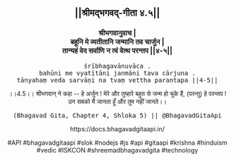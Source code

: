<center><h2>||श्रीमद्‍भगवद्‍-गीता ४.५||</h2>
<h3>श्रीभगवानुवाच |<br/>बहूनि मे व्यतीतानि जन्मानि तव चार्जुन |<br/>तान्यहं वेद सर्वाणि न त्वं वेत्थ परन्तप ||४-५||</h3>
<pre>śrībhagavānuvāca .<br/>bahūni me vyatītāni janmāni tava cārjuna .<br/>tānyahaṃ veda sarvāṇi na tvaṃ vettha parantapa ||4-5||</pre>
<p>।।4.5।। श्रीभगवान् ने कहा -- हे अर्जुन ! मेरे और तुम्हारे बहुत से जन्म हो चुके हैं, (परन्तु) हे परन्तप ! उन सबको मैं जानता हूँ और तुम नहीं जानते।।</p>
<pre>(Bhagavad Gita, Chapter 4, Shloka 5) || @BhagavadGitaApi</pre><p>https://docs.bhagavadgitaapi.in/</p><p>#API #bhagavadgitaapi #slok #nodejs #js #api #gitaapi #krishna #hinduism #vedic #ISKCON #shreemadbhagavadgita #technology</p></center>